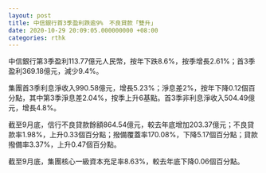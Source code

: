 ```yaml
---
layout: post
title: 中信銀行首3季盈利跌逾9%　不良貸款「雙升」
date: 2020-10-29 20:09:05.000000000 +08:00
categories: rthk
---
```


中信銀行第3季盈利113.77億元人民幣，按年下跌8.6%，按季增長2.61%；首3季盈利369.18億元，減少9.4%。

集團首3季利息淨收入990.58億元，增長5.23%；淨息差2%，按年下降0.12個百分點，其中第3季淨息差2.04%，按季上升6基點。首3季非利息淨收入504.49億元，增長4.8%。

截至9月底，信行不良貸款餘額864.54億元，較去年底增加203.37億元；不良貸款率1.98%，上升0.33個百分點；撥備覆蓋率170.08%，下降5.17個百分點；貸款撥備率3.37%，上升0.47個百分點。

截至9月底，集團核心一級資本充足率8.63%，較去年底下降0.06個百分點。

